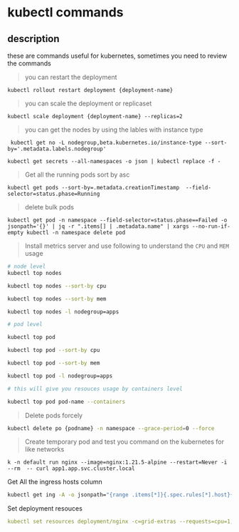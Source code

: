 # kubectl commands

## description

these are commands useful for kubernetes, sometimes you need to review the commands

> you can restart the deployment

```shell
kubectl rollout restart deployment {deployment-name}
```

> you can scale the deployment or replicaset

```shell
kubectl scale deployment {deployment-name} --replicas=2
```

> you can get the nodes by using the lables with instance type

```shell
 kubectl get no -L nodegroup,beta.kubernetes.io/instance-type --sort-by='.metadata.labels.nodegroup'
```

```shell
kubectl get secrets --all-namespaces -o json | kubectl replace -f -
```

> Get all the running pods sort by asc

```shell
kubectl get pods --sort-by=.metadata.creationTimestamp  --field-selector=status.phase=Running
```

> delete bulk pods

```shell
kubectl get pod -n namespace --field-selector=status.phase==Failed -o jsonpath='{}' | jq -r ".items[] | .metadata.name" | xargs --no-run-if-empty kubectl -n namespace delete pod

```

> Install metrics server and use following to understand the `CPU` and `MEM` usage

```bash
# node level
kubectl top nodes

kubectl top nodes --sort-by cpu

kubectl top nodes --sort-by mem

kubectl top nodes -l nodegroup=apps

# pod level

kubectl top pod

kubectl top pod --sort-by cpu

kubectl top pod --sort-by mem

kubectl top pod -l nodegroup=apps

# this will give you resouces usage by containers level

kubectl top pod pod-name --containers

```

> Delete pods forcely

```bash
kubectl delete po {podname} -n namespace --grace-period=0 --force
```

> Create temporary pod and test you command on the kubernetes for like networks

```shell
k -n default run nginx --image=nginx:1.21.5-alpine --restart=Never -i --rm  -- curl app1.app.svc.cluster.local
```

Get All the ingress hosts column

```bash
kubectl get ing -A -o jsonpath="{range .items[*]}{.spec.rules[*].host}{'\n'}{end}"
```

Set deployment resouces

```yaml
kubectl set resources deployment/nginx -c=grid-extras --requests=cpu=1,memory=2048Mi
```
